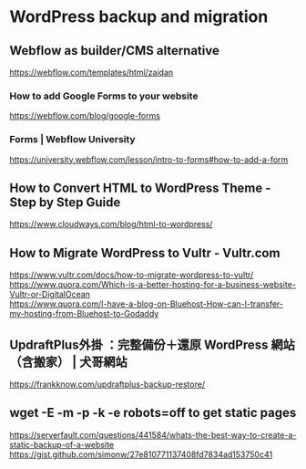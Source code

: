 # WordPress backup and migration
## Webflow as builder/CMS alternative
https://webflow.com/templates/html/zaidan
### How to add Google Forms to your website
https://webflow.com/blog/google-forms
### Forms | Webflow University
https://university.webflow.com/lesson/intro-to-forms#how-to-add-a-form
## How to Convert HTML to WordPress Theme - Step by Step Guide
https://www.cloudways.com/blog/html-to-wordpress/
## How to Migrate WordPress to Vultr - Vultr.com
https://www.vultr.com/docs/how-to-migrate-wordpress-to-vultr/
<br> https://www.quora.com/Which-is-a-better-hosting-for-a-business-website-Vultr-or-DigitalOcean
<br> https://www.quora.com/I-have-a-blog-on-Bluehost-How-can-I-transfer-my-hosting-from-Bluehost-to-Godaddy
## UpdraftPlus外掛 ：完整備份＋還原 WordPress 網站（含搬家） | 犬哥網站
https://frankknow.com/updraftplus-backup-restore/
## wget -E -m -p -k -e robots=off to get static pages
https://serverfault.com/questions/441584/whats-the-best-way-to-create-a-static-backup-of-a-website
<br> https://gist.github.com/simonw/27e810771137408fd7834ad153750c41
